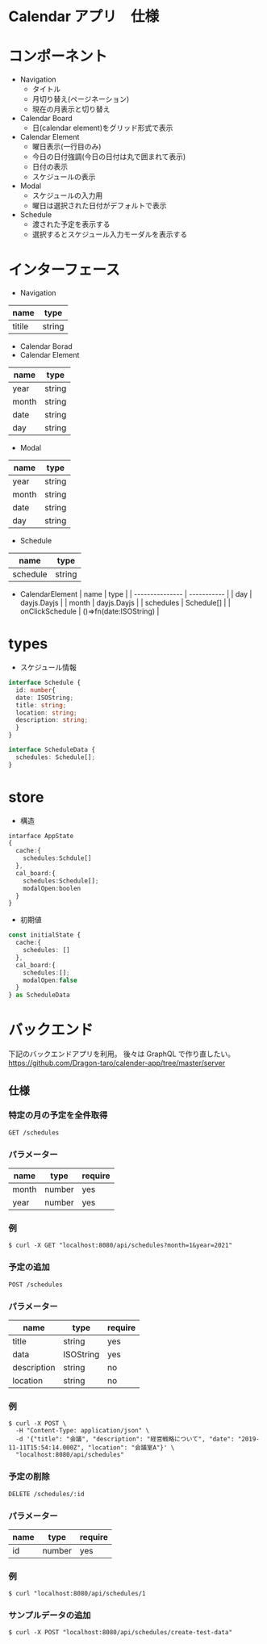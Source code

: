 # Calendar アプリ　仕様

# コンポーネント

- Navigation
  - タイトル
  - 月切り替え(ページネーション)
  - 現在の月表示と切り替え
- Calendar Board
  - 日(calendar element)をグリッド形式で表示
- Calendar Element
  - 曜日表示(一行目のみ)
  - 今日の日付強調(今日の日付は丸で囲まれて表示)
  - 日付の表示
  - スケジュールの表示
- Modal
  - スケジュールの入力用
  - 曜日は選択された日付がデフォルトで表示
- Schedule
  - 渡された予定を表示する
  - 選択するとスケジュール入力モーダルを表示する

# インターフェース

- Navigation

| name   | type   |
| ------ | ------ |
| titile | string |

- Calendar Borad
- Calendar Element

| name  | type   |
| ----- | ------ |
| year  | string |
| month | string |
| date  | string |
| day   | string |

- Modal

| name  | type   |
| ----- | ------ |
| year  | string |
| month | string |
| date  | string |
| day   | string |

- Schedule

| name     | type   |
| -------- | ------ |
| schedule | string |

- CalendarElement
  | name | type |
  | --------------- | ----------- |
  | day | dayjs.Dayjs |
  | month | dayjs.Dayjs |
  | schedules | Schedule[] |
  | onClickSchedule | ()=>fn(date:ISOString) |

# types

- スケジュール情報

```ts
interface Schedule {
  id: number{
  date: ISOString;
  title: string;
  location: string;
  description: string;
  }
}
```

```ts
interface ScheduleData {
  schedules: Schedule[];
}
```

# store

- 構造

```ts
intarface AppState
{
  cache:{
    schedules:Schdule[]
  },
  cal_board:{
    schedules:Schedule[];
    modalOpen:boolen
  }
}

```

- 初期値

```ts
const initialState {
  cache:{
    schedules: []
  },
  cal_board:{
    schedules:[];
    modalOpen:false
  }
} as ScheduleData
```

# バックエンド

下記のバックエンドアプリを利用。
後々は GraphQL で作り直したい。
https://github.com/Dragon-taro/calender-app/tree/master/server

## 仕様

### 特定の月の予定を全件取得

```
GET /schedules
```

### パラメーター

| name  | type   | require |
| ----- | ------ | ------- |
| month | number | yes     |
| year  | number | yes     |

### 例

```
$ curl -X GET "localhost:8080/api/schedules?month=1&year=2021"
```

### 予定の追加

```
POST /schedules
```

### パラメーター

| name        | type      | require |
| ----------- | --------- | ------- |
| title       | string    | yes     |
| data        | ISOString | yes     |
| description | string    | no      |
| location    | string    | no      |

### 例

```
$ curl -X POST \
  -H "Content-Type: application/json" \
  -d '{"title": "会議", "description": "経営戦略について", "date": "2019-11-11T15:54:14.000Z", "location": "会議室A"}' \
  "localhost:8080/api/schedules"
```

### 予定の削除

```
DELETE /schedules/:id
```

### パラメーター

| name | type   | require |
| ---- | ------ | ------- |
| id   | number | yes     |

### 例

```
$ curl "localhost:8080/api/schedules/1
```

### サンプルデータの追加

```
$ curl -X POST "localhost:8080/api/schedules/create-test-data"
```
